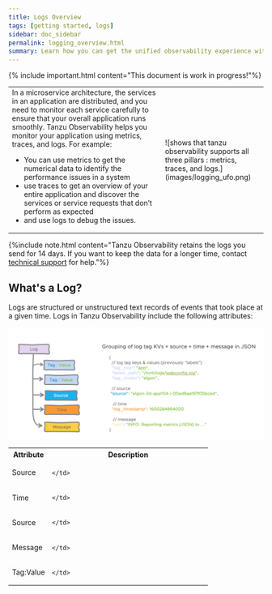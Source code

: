 ```yaml
---
title: Logs Overview
tags: [getting started, logs]
sidebar: doc_sidebar
permalink: logging_overview.html
summary: Learn how you can get the unified observability experience with Tanzu Observability using metrics, traces, and logs.
---
```


{% include important.html content="This document is work in progress!"%}

 <table style="width: 100%;">
<tbody>
<tr>
  <td width="60%" >
    In a microservice architecture, the services in an application are distributed, and you need to monitor each service carefully to ensure that your overall application runs smoothly. Tanzu Observability helps you monitor your application using metrics, traces, and logs.
    For example: 
    <ul>
      <li> 
        You can use metrics to get the numerical data to identify the performance issues in a system 
      </li>
      <li> 
        use traces to get an overview of your entire application and discover the services or service requests that don’t perform as expected
      </li>
      <li> 
        and use logs to debug the issues.
      </li>
    </ul>
  </td>
  <td width="40%" markdown="span">
    ![shows that tanzu observability supports all three pillars : metrics, traces, and logs.](images/logging_ufo.png)
  </td>
</tr>
</tbody>
</table>




{%include note.html content="Tanzu Observability retains the logs you send for 14 days. If you want to keep the data for a longer time, contact [technical support](https://docs.wavefront.com/wavefront_support_feedback.html#support) for help."%}

## What's a Log?

Logs are structured or unstructured text records of events that took place at a given time. Logs in Tanzu Observability include the following attributes:

![Gives an overview of the attributes in a log. They are listed in the table below](images/logging_log_image.png)


<table style="width: 100;">
  <tr>
    <th width="20%">
      Attribute
    </th>
    <th width="80%">
      Description
    </th>
  </tr>
  <tr>
    <td>
      Source
    </td>
    <td markdown="span">
      
    </td>
  </tr>
  <tr>
    <td>
      Time
    </td>
    <td>
      
    </td>
  </tr>
  <tr>
    <td>
      Source
    </td>
    <td>
      
    </td>
  </tr>
  <tr>
    <td>
      Message
    </td>
    <td>
      
    </td>
  </tr>
  <tr>
    <td>
      Tag:Value
    </td>
    <td>
      
    </td>
  </tr>
</table>
